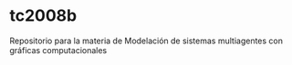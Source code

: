 # tc2008b
Repositorio para la materia de  Modelación de sistemas multiagentes con gráficas computacionales
